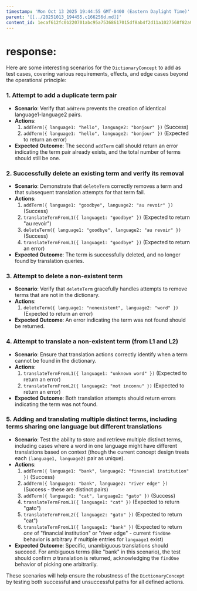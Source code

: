 ```yaml
---
timestamp: 'Mon Oct 13 2025 19:44:55 GMT-0400 (Eastern Daylight Time)'
parent: '[[../20251013_194455.c166256d.md]]'
content_id: 1ecaf612fc0b220701abc95a75368617015df8ab4f2d11a1027568f82a0059e6
---
```


# response:

Here are some interesting scenarios for the `DictionaryConcept` to add as test cases, covering various requirements, effects, and edge cases beyond the operational principle:

### 1. Attempt to add a duplicate term pair

* **Scenario**: Verify that `addTerm` prevents the creation of identical language1-language2 pairs.
* **Actions**:
  1. `addTerm({ language1: "hello", language2: "bonjour" })` (Success)
  2. `addTerm({ language1: "hello", language2: "bonjour" })` (Expected to return an error)
* **Expected Outcome**: The second `addTerm` call should return an error indicating the term pair already exists, and the total number of terms should still be one.

### 2. Successfully delete an existing term and verify its removal

* **Scenario**: Demonstrate that `deleteTerm` correctly removes a term and that subsequent translation attempts for that term fail.
* **Actions**:
  1. `addTerm({ language1: "goodbye", language2: "au revoir" })` (Success)
  2. `translateTermFromL1({ language1: "goodbye" })` (Expected to return "au revoir")
  3. `deleteTerm({ language1: "goodbye", language2: "au revoir" })` (Success)
  4. `translateTermFromL1({ language1: "goodbye" })` (Expected to return an error)
* **Expected Outcome**: The term is successfully deleted, and no longer found by translation queries.

### 3. Attempt to delete a non-existent term

* **Scenario**: Verify that `deleteTerm` gracefully handles attempts to remove terms that are not in the dictionary.
* **Actions**:
  1. `deleteTerm({ language1: "nonexistent", language2: "word" })` (Expected to return an error)
* **Expected Outcome**: An error indicating the term was not found should be returned.

### 4. Attempt to translate a non-existent term (from L1 and L2)

* **Scenario**: Ensure that translation actions correctly identify when a term cannot be found in the dictionary.
* **Actions**:
  1. `translateTermFromL1({ language1: "unknown word" })` (Expected to return an error)
  2. `translateTermFromL2({ language2: "mot inconnu" })` (Expected to return an error)
* **Expected Outcome**: Both translation attempts should return errors indicating the term was not found.

### 5. Adding and translating multiple distinct terms, including terms sharing one language but different translations

* **Scenario**: Test the ability to store and retrieve multiple distinct terms, including cases where a word in one language might have different translations based on context (though the current concept design treats each `(language1, language2)` pair as unique).
* **Actions**:
  1. `addTerm({ language1: "bank", language2: "financial institution" })` (Success)
  2. `addTerm({ language1: "bank", language2: "river edge" })` (Success - these are distinct pairs)
  3. `addTerm({ language1: "cat", language2: "gato" })` (Success)
  4. `translateTermFromL1({ language1: "cat" })` (Expected to return "gato")
  5. `translateTermFromL2({ language2: "gato" })` (Expected to return "cat")
  6. `translateTermFromL1({ language1: "bank" })` (Expected to return *one* of "financial institution" or "river edge" - current `findOne` behavior is arbitrary if multiple entries for `language1` exist)
* **Expected Outcome**: Specific, unambiguous translations should succeed. For ambiguous terms (like "bank" in this scenario), the test should confirm *a* translation is returned, acknowledging the `findOne` behavior of picking one arbitrarily.

These scenarios will help ensure the robustness of the `DictionaryConcept` by testing both successful and unsuccessful paths for all defined actions.

